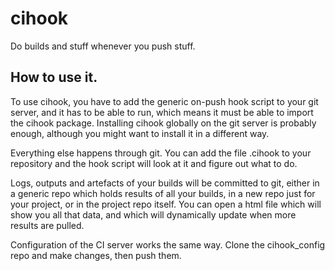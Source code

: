 # cihook
Do builds and stuff whenever you push stuff.

## How to use it.

To use cihook, you have to add the generic on-push hook script to your git server, and it has to be able to run, which means it must be able to import the cihook package. Installing cihook globally on the git server is probably enough, although you might want to install it in a different way.

Everything else happens through git. You can add the file .cihook to your repository and the hook script will look at it and figure out what to do.

Logs, outputs and artefacts of your builds will be committed to git, either in a generic repo which holds results of all your builds, in a new repo just for your project, or in the project repo itself. You can open a html file which will show you all that data, and which will dynamically update when more results are pulled.

Configuration of the CI server works the same way. Clone the cihook_config repo and make changes, then push them.

